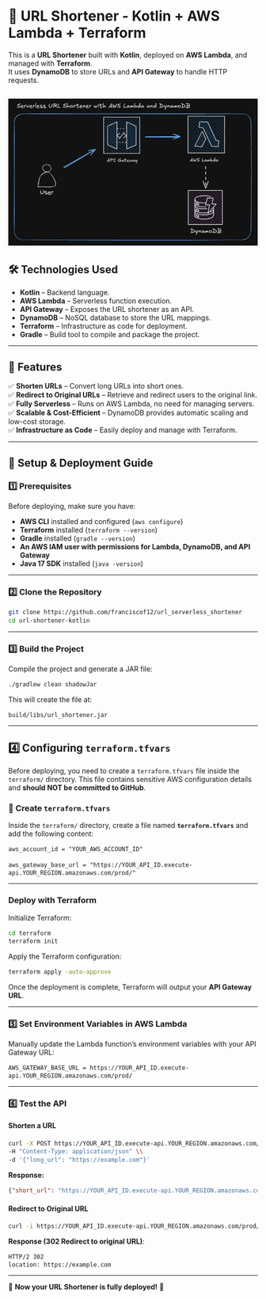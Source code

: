 # 🚀 URL Shortener - Kotlin + AWS Lambda + Terraform
This is a **URL Shortener** built with **Kotlin**, deployed on **AWS Lambda**, and managed with **Terraform**.  
It uses **DynamoDB** to store URLs and **API Gateway** to handle HTTP requests.

![url_shortener.png](url_shortener.png)
---

## **🛠️ Technologies Used**
- **Kotlin** – Backend language.
- **AWS Lambda** – Serverless function execution.
- **API Gateway** – Exposes the URL shortener as an API.
- **DynamoDB** – NoSQL database to store the URL mappings.
- **Terraform** – Infrastructure as code for deployment.
- **Gradle** – Build tool to compile and package the project.

---

## **📌 Features**
✅ **Shorten URLs** – Convert long URLs into short ones.  
✅ **Redirect to Original URLs** – Retrieve and redirect users to the original link.  
✅ **Fully Serverless** – Runs on AWS Lambda, no need for managing servers.  
✅ **Scalable & Cost-Efficient** – DynamoDB provides automatic scaling and low-cost storage.  
✅ **Infrastructure as Code** – Easily deploy and manage with Terraform.

---

## **🚀 Setup & Deployment Guide**

### **1️⃣ Prerequisites**
Before deploying, make sure you have:
- **AWS CLI** installed and configured (`aws configure`)
- **Terraform** installed (`terraform --version`)
- **Gradle** installed (`gradle --version`)
- **An AWS IAM user with permissions for Lambda, DynamoDB, and API Gateway**
- **Java 17 SDK** installed (`java -version`)

---

### **2️⃣ Clone the Repository**
```sh
git clone https://github.com/franciscof12/url_serverless_shortener
cd url-shortener-kotlin
```

---

### **3️⃣ Build the Project**
Compile the project and generate a JAR file:
```sh
./gradlew clean shadowJar
```
This will create the file at:
```
build/libs/url_shortener.jar
```

---
## **4️⃣ Configuring `terraform.tfvars`**

Before deploying, you need to create a `terraform.tfvars` file inside the `terraform/` directory. This file contains sensitive AWS configuration details and **should NOT be committed to GitHub**.

### **📌 Create `terraform.tfvars`**
Inside the `terraform/` directory, create a file named **`terraform.tfvars`** and add the following content:

```hcl
aws_account_id = "YOUR_AWS_ACCOUNT_ID"

aws_gateway_base_url = "https://YOUR_API_ID.execute-api.YOUR_REGION.amazonaws.com/prod/"
```
---

### **Deploy with Terraform**
Initialize Terraform:
```sh
cd terraform
terraform init
```
Apply the Terraform configuration:
```sh
terraform apply -auto-approve
```
Once the deployment is complete, Terraform will output your **API Gateway URL**.

---

### **5️⃣ Set Environment Variables in AWS Lambda**
Manually update the Lambda function’s environment variables with your API Gateway URL:
```
AWS_GATEWAY_BASE_URL = https://YOUR_API_ID.execute-api.YOUR_REGION.amazonaws.com/prod/
```

---

### **6️⃣ Test the API**
#### **Shorten a URL**
```sh
curl -X POST https://YOUR_API_ID.execute-api.YOUR_REGION.amazonaws.com/prod/shorten \\
-H "Content-Type: application/json" \\
-d '{"long_url": "https://example.com"}'
```
**Response:**
```json
{"short_url": "https://YOUR_API_ID.execute-api.YOUR_REGION.amazonaws.com/prod/abc123"}
```

#### **Redirect to Original URL**
```sh
curl -i https://YOUR_API_ID.execute-api.YOUR_REGION.amazonaws.com/prod/abc123
```
**Response (302 Redirect to original URL)**:
```
HTTP/2 302
location: https://example.com
```
---
🚀 **Now your URL Shortener is fully deployed!** 🎉
